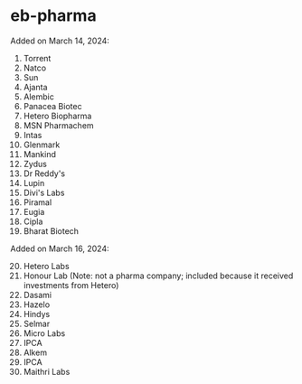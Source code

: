 # eb-pharma

Added on March 14, 2024:

1. Torrent
2. Natco
3. Sun
4. Ajanta
5. Alembic
6. Panacea Biotec
7. Hetero Biopharma
8. MSN Pharmachem
9. Intas
10. Glenmark
11. Mankind
12. Zydus
13. Dr Reddy's
14. Lupin
15. Divi's Labs
16. Piramal
17. Eugia
18. Cipla
19. Bharat Biotech

Added on March 16, 2024:

20. Hetero Labs
21. Honour Lab (Note: not a pharma company; included because it received investments from Hetero)
22. Dasami
23. Hazelo
24. Hindys
25. Selmar
26. Micro Labs
27. IPCA
28. Alkem
29. IPCA
30. Maithri Labs
